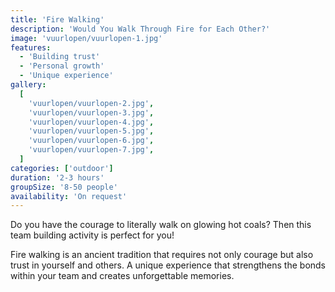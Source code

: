 ```yaml
---
title: 'Fire Walking'
description: 'Would You Walk Through Fire for Each Other?'
image: 'vuurlopen/vuurlopen-1.jpg'
features:
  - 'Building trust'
  - 'Personal growth'
  - 'Unique experience'
gallery:
  [
    'vuurlopen/vuurlopen-2.jpg',
    'vuurlopen/vuurlopen-3.jpg',
    'vuurlopen/vuurlopen-4.jpg',
    'vuurlopen/vuurlopen-5.jpg',
    'vuurlopen/vuurlopen-6.jpg',
    'vuurlopen/vuurlopen-7.jpg',
  ]
categories: ['outdoor']
duration: '2-3 hours'
groupSize: '8-50 people'
availability: 'On request'
---
```


Do you have the courage to literally walk on glowing hot coals? Then this team building activity is perfect for you!

Fire walking is an ancient tradition that requires not only courage but also trust in yourself and others. A unique experience that strengthens the bonds within your team and creates unforgettable memories.
